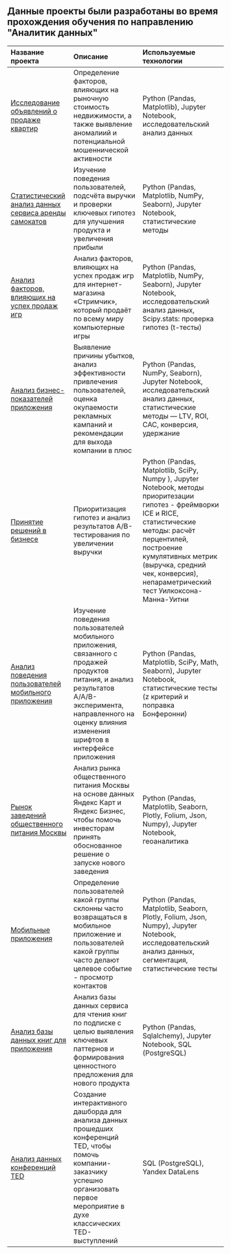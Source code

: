 ## Данные проекты были разработаны во время прохождения обучения по направлению "Аналитик данных"

| Название проекта | Описание | Используемые технологии | 
| :---------------------- | :---------------------- | :---------------------- |
| [Исследование объявлений о продаже квартир](https://github.com/oksana-ley/Practicum_projects/blob/main/01-analysis%20of%20apartment%20sale%20listings/README.md) | Определение факторов, влияющих на рыночную стоимость недвижимости, а также выявление аномалиий и потенциальной мошеннической активности | Python (Pandas, Matplotlib), Jupyter Notebook, исследовательский анализ данных |
| [Статистический анализ данных сервиса аренды самокатов](https://github.com/oksana-ley/Practicum_projects/blob/main/02-data%20analysis%20of%20a%20scooter%20sharing%20rental%20service/README.md) | Изучение поведения пользователей, подсчёта выручки и проверки ключевых гипотез для улучшения продукта и увеличения прибыли | Python (Pandas, Matplotlib, NumPy, Seaborn), Jupyter Notebook, статистические методы |
| [Анализ факторов, влияющих на успех продаж игр](https://github.com/oksana-ley/Practicum_projects/blob/main/03-analysis%20of%20factors%20influencing%20game%20sales%20performance/README.md) | Анализ факторов, влияющих на успех продаж игр для интернет-магазина «Стримчик», который продаёт по всему миру компьютерные игры | Python (Pandas, Matplotlib, NumPy, Seaborn), Jupyter Notebook, исследовательский анализ данных, Scipy.stats: проверка гипотез (t-тесты) |
| [Анализ бизнес-показателей приложения](https://github.com/oksana-ley/Practicum_projects/blob/main/04-analysis%20of%20app%20business%20metrics/README.md) | Выявление причины убытков, анализ эффективности привлечения пользователей, оценка окупаемости рекламных кампаний и рекомендации для выхода компании в плюс | Python (Pandas, NumPy, Seaborn), Jupyter Notebook, исследовательский анализ данных, статистические методы — LTV, ROI, CAC, конверсия, удержание |
| [Принятие решений в бизнесе](https://github.com/oksana-ley/Practicum_projects/blob/main/05-data-driven%20business%20decisions/README.md) | Приоритизация гипотез и анализ результатов A/B-тестирования по увеличении выручки | Python (Pandas, Matplotlib, SciPy, Numpy ), Jupyter Notebook, методы приоритезации гипотез - фреймворки ICE и RICE, статистические методы: расчёт перцентилей, построение кумулятивных метрик (выручка, средний чек, конверсия), непараметрический тест Уилкоксона-Манна-Уитни |
| [Анализ поведения пользователей мобильного приложения](https://github.com/oksana-ley/Practicum_projects/blob/main/06-analysis%20of%20mobile%20app%20user%20behavior/README.md) | Изучение поведения пользователей мобильного приложения, связанного с продажей продуктов питания, и анализ результатов A/A/B-эксперимента, направленного на оценку влияния изменения шрифтов в интерфейсе приложения | Python (Pandas, Matplotlib, SciPy, Math, Seaborn), Jupyter Notebook, статистические тесты (z критерий и поправка Бонферонни) |
| [Рынок заведений общественного питания Москвы](https://github.com/oksana-ley/Practicum_projects/blob/main/07-moscow's%20food%20service%20market/README.md) | Анализ рынка общественного питания Москвы на основе данных Яндекс Карт и Яндекс Бизнес, чтобы помочь инвесторам принять обоснованное решение о запуске нового заведения | Python (Pandas, Matplotlib, Seaborn, Plotly, Folium, Json, Numpy), Jupyter Notebook, геоаналитика |
| [Мобильные приложения](https://github.com/oksana-ley/Practicum_projects/blob/main/08-mobile%20apps/README.md) | Определение пользователей какой группы склонны часто возвращаться в мобильное приложение и пользователей какой группы часто делают целевое событие - просмотр контактов | Python (Pandas, Matplotlib, Seaborn, Plotly, Folium, Json, Numpy), Jupyter Notebook, исследовательский анализ данных, сегментация, статистические тесты |
| [Анализ базы данных книг для приложения](https://github.com/oksana-ley/Practicum_projects/blob/main/09-analysis%20of%20the%20book%20database%20for%20the%20app/README.md) | Анализ базы данных сервиса для чтения книг по подписке с целью выявления ключевых паттернов и формирования ценностного предложения для нового продукта | Python (Pandas, Sqlalchemy), Jupyter Notebook, SQL (PostgreSQL) |
| [Анализ данных конференций TED](https://github.com/oksana-ley/Practicum_projects/blob/main/10-dashboard%20for%20data%20analysis%20of%20ted%20conferences/README.md#анализ-данных-конференций-ted) | Создание интерактивного дашборда для анализа данных прошедших конференций TED, чтобы помочь компании-заказчику успешно организовать первое мероприятие в духе классических TED-выступлений | SQL (PostgreSQL), Yandex DataLens |











